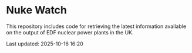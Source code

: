 # Nuke Watch

This repository includes code for retrieving the latest information available on the output of EDF nuclear power plants in the UK.

Last updated: 2025-10-16 16:20